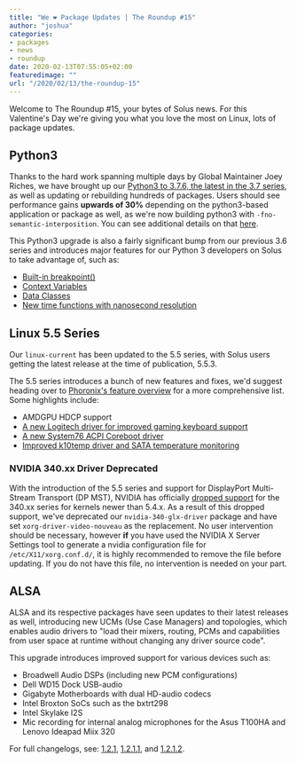 ```yaml
---
title: "We ❤️ Package Updates | The Roundup #15"
author: "joshua"
categories:
- packages
- news
- roundup
date: 2020-02-13T07:55:05+02:00
featuredimage: ""
url: "/2020/02/13/the-roundup-15"
---
```


Welcome to The Roundup #15, your bytes of Solus news. For this Valentine's Day we're giving you what you love the most on Linux, lots of package updates.

<!--more-->

## Python3

Thanks to the hard work spanning multiple days by Global Maintainer Joey Riches, we have brought up our [Python3 to 3.7.6, the latest in the 3.7 series](https://dev.getsol.us/T6817), as well as updating or rebuilding hundreds of packages. Users should see performance gains **upwards of 30%** depending on the python3-based application or package as well, as we're now building python3 with `-fno-semantic-interposition`. You can see additional details on that [here](https://fedoraproject.org/wiki/Changes/PythonNoSemanticInterpositionSpeedup#Benefit_to_Fedora).

This Python3 upgrade is also a fairly significant bump from our previous 3.6 series and introduces major features for our Python 3 developers on Solus to take advantage of, such as:

- [Built-in breakpoint()](https://www.python.org/dev/peps/pep-0553/)
- [Context Variables](https://www.python.org/dev/peps/pep-0567/)
- [Data Classes](https://www.python.org/dev/peps/pep-0557/)
- [New time functions with nanosecond resolution](https://www.python.org/dev/peps/pep-0564/)

## Linux 5.5 Series

Our `linux-current` has been updated to the 5.5 series, with Solus users getting the latest release at the time of publication, 5.5.3.

The 5.5 series introduces a bunch of new features and fixes, we'd suggest heading over to [Phoronix's feature overview](https://www.phoronix.com/scan.php?page=article&item=linux-55-features&num=1) for a more comprehensive list. Some highlights include:

- AMDGPU HDCP support
- [A new Logitech driver for improved gaming keyboard support](https://www.phoronix.com/scan.php?page=news_item&px=Linux-5.5-HID-Improvements)
- [A new System76 ACPI Coreboot driver](https://www.phoronix.com/scan.php?page=news_item&px=Linux-5.5-x86-Platform-Improve)
- [Improved k10temp driver and SATA temperature monitoring](https://www.phoronix.com/scan.php?page=news_item&px=Linux-5.6-HWMON-Changes)

### NVIDIA 340.xx Driver Deprecated

With the introduction of the 5.5 series and support for DisplayPort Multi-Stream Transport (DP MST), NVIDIA has officially [dropped support](https://nvidia.custhelp.com/app/answers/detail/a_id/3142/~/support-timeframes-for-unix-legacy-gpu-releases) for the 340.xx series for kernels newer than 5.4.x. As a result of this dropped support, we've deprecated our `nvidia-340-glx-driver` package and have set `xorg-driver-video-nouveau` as the replacement. No user intervention should be necessary, however **if** you have used the NVIDIA X Server Settings tool to generate a nvidia configuration file for `/etc/X11/xorg.conf.d/`, it is highly recommended to remove the file before updating. If you do not have this file, no intervention is needed on your part.

## ALSA

ALSA and its respective packages have seen updates to their latest releases as well, introducing new UCMs (Use Case Managers) and topologies, which enables audio drivers to "load their mixers, routing, PCMs and capabilities from user space at runtime without changing any driver source code".

This upgrade introduces improved support for various devices such as:

- Broadwell Audio DSPs (including new PCM configurations)
- Dell WD15 Dock USB-audio
- Gigabyte Motherboards with dual HD-audio codecs
- Intel Broxton SoCs such as the bxtrt298
- Intel Skylake I2S
- Mic recording for internal analog microphones for the Asus T100HA and Lenovo Ideapad Miix 320

For full changelogs, see: [1.2.1](https://alsa-project.org/wiki/Changes_v1.1.9_v1.2.1), [1.2.1.1](https://alsa-project.org/wiki/Changes_v1.2.1_v1.2.1.1), and [1.2.1.2](https://alsa-project.org/wiki/Changes_v1.2.1.1_v1.2.1.2).